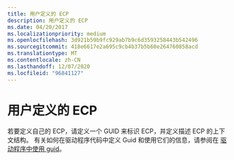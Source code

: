 ```yaml
---
title: 用户定义的 ECP
description: 用户定义的 ECP
ms.date: 04/20/2017
ms.localizationpriority: medium
ms.openlocfilehash: 3d921b59b9fc929ab7b9c6d3593258443b542496
ms.sourcegitcommit: 418e6617e2a695c9cb4b37b5b60e264760858acd
ms.translationtype: MT
ms.contentlocale: zh-CN
ms.lasthandoff: 12/07/2020
ms.locfileid: "96841127"
---
```

# <a name="user-defined-ecps"></a>用户定义的 ECP


若要定义自己的 ECP，请定义一个 GUID 来标识 ECP，并定义描述 ECP 的上下文结构。 有关如何在驱动程序代码中定义 Guid 和使用它们的信息，请参阅在 [驱动程序中使用 guid](../kernel/using-guids-in-drivers.md)。

 

